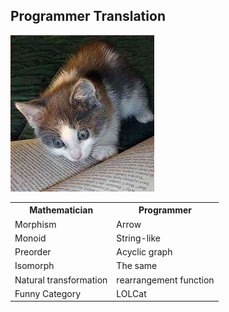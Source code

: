 Programmer Translation
----------------------

<img class="right" src="categories/img/readingcat.jpg" alt="lolcat"/>

<table style="width:70%">
<tr><th>Mathematician</th><th>Programmer</th></tr>
<tr><td>Morphism</td><td>Arrow</td></tr>
<tr><td>Monoid</td><td>String-like</td></tr>
<tr><td>Preorder</td><td>Acyclic graph</td></tr>
<tr><td>Isomorph</td><td>The same</td></tr>
<tr><td>Natural transformation</td><td>rearrangement function</td></tr>
<tr><td>Funny Category</td><td>LOLCat</td></tr>
</table>
